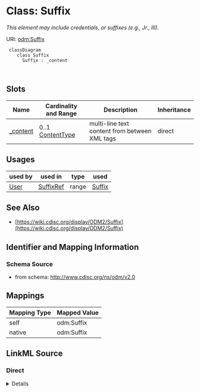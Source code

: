 # Class: Suffix


_This element may include credentials, or suffixes (e.g., Jr., III)._





URI: [odm:Suffix](http://www.cdisc.org/ns/odm/v2.0/Suffix)



```mermaid
 classDiagram
    class Suffix
      Suffix : _content
        
      
```




<!-- no inheritance hierarchy -->


## Slots

| Name | Cardinality and Range | Description | Inheritance |
| ---  | --- | --- | --- |
| [_content](_content.md) | 0..1 <br/> [ContentType](ContentType.md) | multi-line text content from between XML tags | direct |





## Usages

| used by | used in | type | used |
| ---  | --- | --- | --- |
| [User](User.md) | [SuffixRef](SuffixRef.md) | range | [Suffix](Suffix.md) |






## See Also

* [https://wiki.cdisc.org/display/ODM2/Suffix](https://wiki.cdisc.org/display/ODM2/Suffix)

## Identifier and Mapping Information







### Schema Source


* from schema: http://www.cdisc.org/ns/odm/v2.0





## Mappings

| Mapping Type | Mapped Value |
| ---  | ---  |
| self | odm:Suffix |
| native | odm:Suffix |





## LinkML Source

<!-- TODO: investigate https://stackoverflow.com/questions/37606292/how-to-create-tabbed-code-blocks-in-mkdocs-or-sphinx -->

### Direct

<details>
```yaml
name: Suffix
description: This element may include credentials, or suffixes (e.g., Jr., III).
from_schema: http://www.cdisc.org/ns/odm/v2.0
see_also:
- https://wiki.cdisc.org/display/ODM2/Suffix
slots:
- _content
slot_usage:
  range:
    name: range
    id_prefixes:
    - text
class_uri: odm:Suffix

```
</details>

### Induced

<details>
```yaml
name: Suffix
description: This element may include credentials, or suffixes (e.g., Jr., III).
from_schema: http://www.cdisc.org/ns/odm/v2.0
see_also:
- https://wiki.cdisc.org/display/ODM2/Suffix
slot_usage:
  range:
    name: range
    id_prefixes:
    - text
attributes:
  name: _content
  description: multi-line text content from between XML tags
  from_schema: http://www.cdisc.org/ns/odm/v2.0
  rank: 1000
  alias: _content
  owner: Suffix
  domain_of:
  - TranslatedText
  - CheckValue
  - Code
  - WorkflowEnd
  - UserName
  - Prefix
  - Suffix
  - FullName
  - GivenName
  - FamilyName
  - StreetName
  - HouseNumber
  - City
  - StateProv
  - Country
  - PostalCode
  - OtherText
  - Meaning
  - LegalReason
  - DateTimeStamp
  - ReasonForChange
  - SourceID
  - FlagValue
  - FlagType
  - Value
  range: _contentType
  inlined: true
class_uri: odm:Suffix

```
</details>
